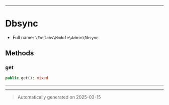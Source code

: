 ***

# Dbsync





* Full name: `\Zotlabs\Module\Admin\Dbsync`




## Methods


### get



```php
public get(): mixed
```












***


***
> Automatically generated on 2025-03-15
